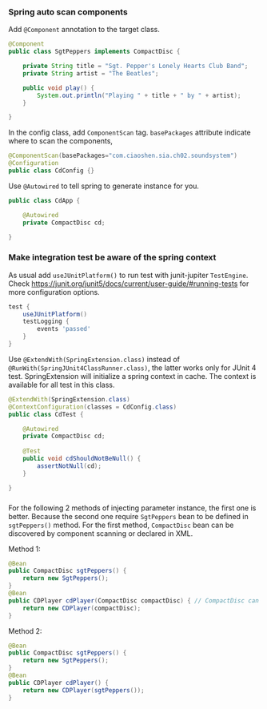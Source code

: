 ### Spring auto scan components
Add `@Component` annotation to the target class.
```java
@Component
public class SgtPeppers implements CompactDisc {

    private String title = "Sgt. Pepper's Lonely Hearts Club Band";
    private String artist = "The Beatles";

    public void play() {
        System.out.println("Playing " + title + " by " + artist);
    }

}
```

In the config class, add `ComponentScan` tag. `basePackages` attribute indicate where to scan the components,
```java
@ComponentScan(basePackages="com.ciaoshen.sia.ch02.soundsystem")
@Configuration
public class CdConfig {}
```

Use `@Autowired` to tell spring to generate instance for you.
```java
public class CdApp {

    @Autowired
    private CompactDisc cd;

}
```

### Make integration test be aware of the spring context
As usual add `useJUnitPlatform()` to run test with junit-jupiter `TestEngine`. Check <https://junit.org/junit5/docs/current/user-guide/#running-tests> for more configuration options.
```groovy
test {
    useJUnitPlatform()
    testLogging {
        events 'passed'
    }
}
```
Use `@ExtendWith(SpringExtension.class)` instead of `@RunWith(SpringJUnit4ClassRunner.class)`, the latter works only for JUnit 4 test. SpringExtension will initialize a spring context in cache. The context is available for all test in this class.
```java
@ExtendWith(SpringExtension.class)
@ContextConfiguration(classes = CdConfig.class)
public class CdTest {

    @Autowired
    private CompactDisc cd;
    
    @Test
    public void cdShouldNotBeNull() {
        assertNotNull(cd);
    }

}
```

###
For the following 2 methods of injecting parameter instance, the first one is better. Because the second one require `SgtPeppers` bean to be defined in `sgtPeppers()` method. For the first method, `CompactDisc` bean can be discovered by component scanning or
declared in XML.

Method 1:
```java
@Bean
public CompactDisc sgtPeppers() {
    return new SgtPeppers();
}
@Bean
public CDPlayer cdPlayer(CompactDisc compactDisc) { // CompactDisc can be defined in a xml config file or auto scaned component
    return new CDPlayer(compactDisc);
}
```

Method 2:
```java
@Bean
public CompactDisc sgtPeppers() {
    return new SgtPeppers();
}
@Bean
public CDPlayer cdPlayer() {
    return new CDPlayer(sgtPeppers());
}
```